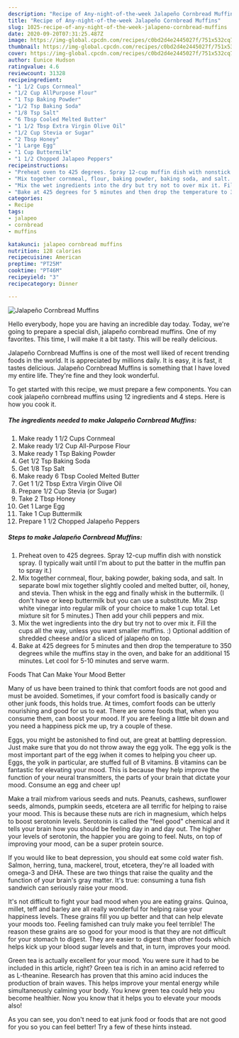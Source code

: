 ```yaml
---
description: "Recipe of Any-night-of-the-week Jalapeño Cornbread Muffins"
title: "Recipe of Any-night-of-the-week Jalapeño Cornbread Muffins"
slug: 1025-recipe-of-any-night-of-the-week-jalapeno-cornbread-muffins
date: 2020-09-20T07:31:25.487Z
image: https://img-global.cpcdn.com/recipes/c0bd2d4e2445027f/751x532cq70/jalapeno-cornbread-muffins-recipe-main-photo.jpg
thumbnail: https://img-global.cpcdn.com/recipes/c0bd2d4e2445027f/751x532cq70/jalapeno-cornbread-muffins-recipe-main-photo.jpg
cover: https://img-global.cpcdn.com/recipes/c0bd2d4e2445027f/751x532cq70/jalapeno-cornbread-muffins-recipe-main-photo.jpg
author: Eunice Hudson
ratingvalue: 4.6
reviewcount: 31328
recipeingredient:
- "1 1/2 Cups Cornmeal"
- "1/2 Cup AllPurpose Flour"
- "1 Tsp Baking Powder"
- "1/2 Tsp Baking Soda"
- "1/8 Tsp Salt"
- "6 Tbsp Cooled Melted Butter"
- "1 1/2 Tbsp Extra Virgin Olive Oil"
- "1/2 Cup Stevia or Sugar"
- "2 Tbsp Honey"
- "1 Large Egg"
- "1 Cup Buttermilk"
- "1 1/2 Chopped Jalapeo Peppers"
recipeinstructions:
- "Preheat oven to 425 degrees. Spray 12-cup muffin dish with nonstick spray. (I typically wait until I&#39;m about to put the batter in the muffin pan to spray it.)"
- "Mix together cornmeal, flour, baking powder, baking soda, and salt. In separate bowl mix together slightly cooled and melted butter, oil, honey, and stevia. Then whisk in the egg and finally whisk in the buttermilk. (I don&#39;t have or keep buttermilk but you can use a substitute. Mix 2tsp white vinegar into regular milk of your choice to make 1 cup total. Let mixture sit for 5 minutes.) Then add your chili peppers and mix."
- "Mix the wet ingredients into the dry but try not to over mix it. Fill the cups all the way, unless you want smaller muffins. :) Optional addition of shredded cheese and/or a sliced of jalapeño on top."
- "Bake at 425 degrees for 5 minutes and then drop the temperature to 350 degrees while the muffins stay in the oven, and bake for an additional 15 minutes. Let cool for 5-10 minutes and serve warm."
categories:
- Recipe
tags:
- jalapeo
- cornbread
- muffins

katakunci: jalapeo cornbread muffins 
nutrition: 128 calories
recipecuisine: American
preptime: "PT25M"
cooktime: "PT46M"
recipeyield: "3"
recipecategory: Dinner

---
```



![Jalapeño Cornbread Muffins](https://img-global.cpcdn.com/recipes/c0bd2d4e2445027f/751x532cq70/jalapeno-cornbread-muffins-recipe-main-photo.jpg)

Hello everybody, hope you are having an incredible day today. Today, we're going to prepare a special dish, jalapeño cornbread muffins. One of my favorites. This time, I will make it a bit tasty. This will be really delicious.



Jalapeño Cornbread Muffins is one of the most well liked of recent trending foods in the world. It is appreciated by millions daily. It is easy, it is fast, it tastes delicious. Jalapeño Cornbread Muffins is something that I have loved my entire life. They're fine and they look wonderful.


To get started with this recipe, we must prepare a few components. You can cook jalapeño cornbread muffins using 12 ingredients and 4 steps. Here is how you cook it.

<!--inarticleads1-->

##### The ingredients needed to make Jalapeño Cornbread Muffins:

1. Make ready 1 1/2 Cups Cornmeal
1. Make ready 1/2 Cup All-Purpose Flour
1. Make ready 1 Tsp Baking Powder
1. Get 1/2 Tsp Baking Soda
1. Get 1/8 Tsp Salt
1. Make ready 6 Tbsp Cooled Melted Butter
1. Get 1 1/2 Tbsp Extra Virgin Olive Oil
1. Prepare 1/2 Cup Stevia (or Sugar)
1. Take 2 Tbsp Honey
1. Get 1 Large Egg
1. Take 1 Cup Buttermilk
1. Prepare 1 1/2 Chopped Jalapeño Peppers




<!--inarticleads2-->

##### Steps to make Jalapeño Cornbread Muffins:

1. Preheat oven to 425 degrees. Spray 12-cup muffin dish with nonstick spray. (I typically wait until I&#39;m about to put the batter in the muffin pan to spray it.)
1. Mix together cornmeal, flour, baking powder, baking soda, and salt. In separate bowl mix together slightly cooled and melted butter, oil, honey, and stevia. Then whisk in the egg and finally whisk in the buttermilk. (I don&#39;t have or keep buttermilk but you can use a substitute. Mix 2tsp white vinegar into regular milk of your choice to make 1 cup total. Let mixture sit for 5 minutes.) Then add your chili peppers and mix.
1. Mix the wet ingredients into the dry but try not to over mix it. Fill the cups all the way, unless you want smaller muffins. :) Optional addition of shredded cheese and/or a sliced of jalapeño on top.
1. Bake at 425 degrees for 5 minutes and then drop the temperature to 350 degrees while the muffins stay in the oven, and bake for an additional 15 minutes. Let cool for 5-10 minutes and serve warm.




Foods That Can Make Your Mood Better


Many of us have been trained to think that comfort foods are not good and must be avoided. Sometimes, if your comfort food is basically candy or other junk foods, this holds true. At times, comfort foods can be utterly nourishing and good for us to eat. There are some foods that, when you consume them, can boost your mood. If you are feeling a little bit down and you need a happiness pick me up, try a couple of these.

Eggs, you might be astonished to find out, are great at battling depression. Just make sure that you do not throw away the egg yolk. The egg yolk is the most important part of the egg iwhen it comes to helping you cheer up. Eggs, the yolk in particular, are stuffed full of B vitamins. B vitamins can be fantastic for elevating your mood. This is because they help improve the function of your neural transmitters, the parts of your brain that dictate your mood. Consume an egg and cheer up!

Make a trail mixfrom various seeds and nuts. Peanuts, cashews, sunflower seeds, almonds, pumpkin seeds, etcetera are all terrific for helping to raise your mood. This is because these nuts are rich in magnesium, which helps to boost serotonin levels. Serotonin is called the "feel good" chemical and it tells your brain how you should be feeling day in and day out. The higher your levels of serotonin, the happier you are going to feel. Nuts, on top of improving your mood, can be a super protein source.

If you would like to beat depression, you should eat some cold water fish. Salmon, herring, tuna, mackerel, trout, etcetera, they're all loaded with omega-3 and DHA. These are two things that raise the quality and the function of your brain's gray matter. It's true: consuming a tuna fish sandwich can seriously raise your mood. 

It's not difficult to fight your bad mood when you are eating grains. Quinoa, millet, teff and barley are all really wonderful for helping raise your happiness levels. These grains fill you up better and that can help elevate your moods too. Feeling famished can truly make you feel terrible! The reason these grains are so good for your mood is that they are not difficult for your stomach to digest. They are easier to digest than other foods which helps kick up your blood sugar levels and that, in turn, improves your mood.

Green tea is actually excellent for your mood. You were sure it had to be included in this article, right? Green tea is rich in an amino acid referred to as L-theanine. Research has proven that this amino acid induces the production of brain waves. This helps improve your mental energy while simultaneously calming your body. You knew green tea could help you become healthier. Now you know that it helps you to elevate your moods also!

As you can see, you don't need to eat junk food or foods that are not good for you so you can feel better! Try  a few  of  these  hints  instead.

